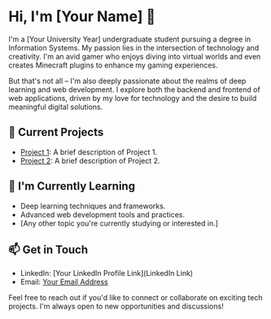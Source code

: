 # Hi, I'm [Your Name] 👋

I'm a [Your University Year] undergraduate student pursuing a degree in Information Systems. My passion lies in the intersection of technology and creativity. I'm an avid gamer who enjoys diving into virtual worlds and even creates Minecraft plugins to enhance my gaming experiences. 

But that's not all – I'm also deeply passionate about the realms of deep learning and web development. I explore both the backend and frontend of web applications, driven by my love for technology and the desire to build meaningful digital solutions.

## 💼 Current Projects
- [Project 1](link): A brief description of Project 1.
- [Project 2](link): A brief description of Project 2.

## 🌱 I'm Currently Learning
- Deep learning techniques and frameworks.
- Advanced web development tools and practices.
- [Any other topic you're currently studying or interested in.]

## 📫 Get in Touch
- LinkedIn: [Your LinkedIn Profile Link](LinkedIn Link)
- Email: [Your Email Address](mailto:youremail@example.com)

Feel free to reach out if you'd like to connect or collaborate on exciting tech projects. I'm always open to new opportunities and discussions!
